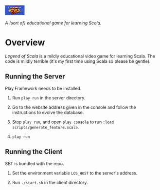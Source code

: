 ![Logo](/tools/art/splash.png)

_A (sort of) educational game for learning Scala._

# Overview

_Legend of Scala_ is a mildly educational video game for learning Scala. The
code is mildly terrible (it's my first time using Scala so please be gentle).

## Running the Server

Play Framework needs to be installed.

1. Run `play run` in the server directory.

2. Go to the website address given in the console and follow the instructions
   to evolve the database.

3. Stop `play run`, and open `play console` to run
   `:load scripts/generate_feature.scala`.

4. `play run`

## Running the Client

SBT is bundled with the repo.

1. Set the environment variable `LOS_HOST` to the server's address.

2. Run `./start.sh` in the client directory.
